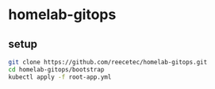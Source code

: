# homelab-gitops

## setup
```bash
git clone https://github.com/reecetec/homelab-gitops.git
cd homelab-gitops/bootstrap
kubectl apply -f root-app.yml
```